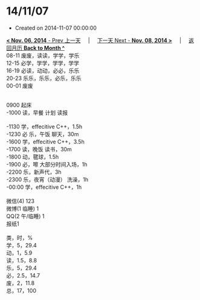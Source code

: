 # 14/11/07

- Created on 2014-11-07 00:00:00

[**< Nov. 06, 2014** - Prev 上一天](/lifelogs/2014/11/d06.md) &nbsp; &nbsp; | &nbsp; &nbsp; [下一天 Next - **Nov. 08, 2014 >**](/lifelogs/2014/11/d08.md) &nbsp; &nbsp; |  &nbsp; &nbsp; [返回月历 **Back to Month ^**](/lifelogs/2014/11/index.md)
<br/>08-11 废废，读读，学学，学乐<br/>12-15 必学，学学，学学，学学<br/>16-19 必读，动动，必必，乐乐<br/>20-23 乐乐，乐乐，必乐，乐乐<br/>00-01 废废<div><br/></div>0900 起床<br/>-1000 读，早餐 计划 读报<div><br/></div>-1130 学，effecitive C++，1.5h<br/>-1230 必 乐，午饭 聊天，30m<br/>-1600 学，effecitive C++，3.5h<br/>-1700 读，晚饭 读书，30m<br/>-1800 动，毽球，1.5h<br/>-1900 必，嚓 大部分时间入场，1h<br/>-2200 乐，新声代，3h<br/>-2300 乐，夜宵（动漫） 洗澡，1h<br/>-00:00 学，effecitive C++，1h<div><br/></div>微信(4) 123<br/>微博(1 临睡) 1<br/>QQ(2 午/临睡) 1<br/>报纸1<div><br/></div>类，时，%<br/>学，5，29.4<br/>动，1，5.9<br/>读，1.5，8.8<br/>乐，5，29.4<br/>必，2.5，14.7<br/>废，2，11.8<br/>总，17，100</div>
